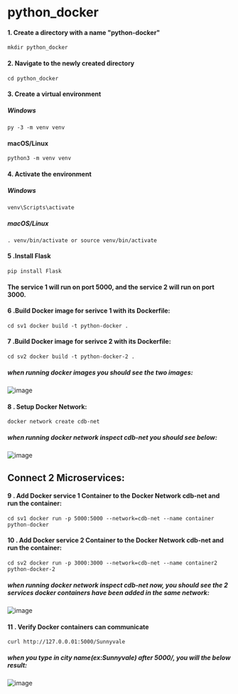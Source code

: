 # python_docker

#### 1. Create a directory with a name "python-docker"
`
mkdir python_docker
`
#### 2. Navigate to the newly created directory
`
cd python_docker
`
#### 3. Create a virtual environment
##### Windows
`
py -3 -m venv venv
`

#### macOS/Linux

`
python3 -m venv venv
`

#### 4. Activate the environment
##### Windows

`
venv\Scripts\activate
`
##### macOS/Linux

`
. venv/bin/activate or source venv/bin/activate
`
#### 5 .Install Flask
`
pip install Flask
`

#### The service 1 will run on port 5000, and the service 2 will run on port 3000.
#### 6 .Build Docker image for serivce 1 with its Dockerfile:
`
cd sv1
docker build -t python-docker .
`
#### 7 .Build Docker image for serivce 2 with its Dockerfile:
`
cd sv2
docker build -t python-docker-2 .
`
##### when running docker images you should see the two images:
![image](https://user-images.githubusercontent.com/112602900/217962562-82f0a436-805f-455b-b39a-fe5ae1480fc8.png)

#### 8 . Setup Docker Network:
`
docker network create cdb-net
`
##### when running docker network inspect cdb-net you should see below:
![image](https://user-images.githubusercontent.com/112602900/217963264-fc51dd95-09b0-4828-8784-51c92005b6bc.png)

## Connect 2 Microservices:
#### 9 . Add Docker service 1 Container to the Docker Network cdb-net and run the container:
`
cd sv1
docker run -p 5000:5000 --network=cdb-net --name container python-docker
`
#### 10 . Add Docker service 2 Container to the Docker Network cdb-net and run the container:
`
cd sv2
docker run -p 3000:3000 --network=cdb-net --name container2 python-docker-2 
`
##### when running docker network inspect cdb-net now, you should see the 2 services docker containers have been added in the same network:
![image](https://user-images.githubusercontent.com/112602900/217963447-46e7713d-9352-48ad-8d4a-06d10df4b7a4.png)

#### 11 . Verify Docker containers can communicate
`
curl http://127.0.0.01:5000/Sunnyvale
`
##### when you type in city name(ex:Sunnyvale) after 5000/, you will the below result:
![image](https://user-images.githubusercontent.com/112602900/217963677-39d5cdac-a4cb-49b3-905f-4940d98f8199.png)



